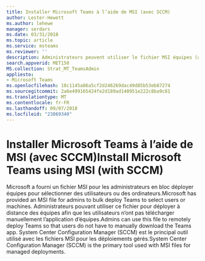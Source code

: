```yaml
---
title: Installer Microsoft Teams à l’aide de MSI (avec SCCM)
author: Lester-Hewett
ms.author: lehewe
manager: serdars
ms.date: 03/31/2018
ms.topic: article
ms.service: msteams
ms.reviewer: ''
description: Administrateurs peuvent utiliser le fichier MSI équipes (avec SCCM) en bloc dpeloy Teams Microsoft pour sélectionner des utilisateurs ou des ordinateurs.
search.appverid: MET150
MS.collection: Strat_MT_TeamsAdmin
appliesto:
- Microsoft Teams
ms.openlocfilehash: 10c1145a86a5cf2d246269dac49d85b53eb87274
ms.sourcegitcommit: 2a6e499165424fe2d189ad140951e222c8ba9c81
ms.translationtype: MT
ms.contentlocale: fr-FR
ms.lasthandoff: 09/07/2018
ms.locfileid: "23869340"
---
```

<a name="install-microsoft-teams-using-msi-with-sccm"></a><span data-ttu-id="0b70c-103">Installer Microsoft Teams à l’aide de MSI (avec SCCM)</span><span class="sxs-lookup"><span data-stu-id="0b70c-103">Install Microsoft Teams using MSI (with SCCM)</span></span>
===========================================

<span data-ttu-id="0b70c-104">Microsoft a fourni un fichier MSI pour les administrateurs en bloc déployer équipes pour sélectionner des utilisateurs ou des ordinateurs.</span><span class="sxs-lookup"><span data-stu-id="0b70c-104">Microsoft has provided an MSI file for admins to bulk deploy Teams to select users or machines.</span></span> <span data-ttu-id="0b70c-105">Administrateurs pouvant utiliser ce fichier pour déployer à distance des équipes afin que les utilisateurs n’ont pas télécharger manuellement l’application d’équipes.</span><span class="sxs-lookup"><span data-stu-id="0b70c-105">Admins can use this file to remotely deploy Teams so that users do not have to manually download the Teams app.</span></span> <span data-ttu-id="0b70c-106">System Center Configuration Manager (SCCM) est le principal outil utilisé avec les fichiers MSI pour les déploiements gérés.</span><span class="sxs-lookup"><span data-stu-id="0b70c-106">System Center Configuration Manager (SCCM) is the primary tool used with MSI files for managed deployments.</span></span>

                                                                               
